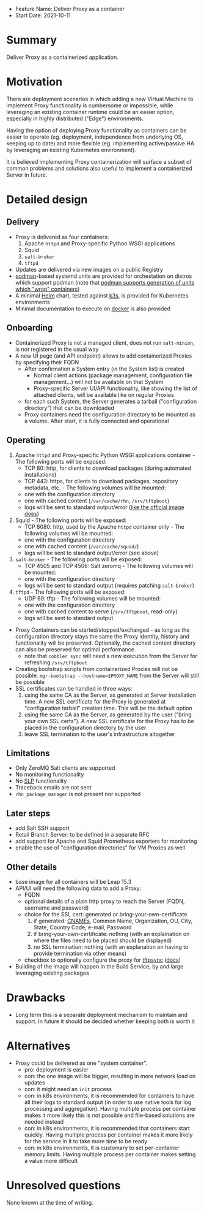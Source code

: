 - Feature Name: Deliver Proxy as a container
- Start Date: 2021-10-11

# Summary
[summary]: #summary

Deliver Proxy as a containerized application.

# Motivation
[motivation]: #motivation

There are deployment scenarios in which adding a new Virtual Machine to implement Proxy functionality is cumbersome or impossible, while leveraging an existing container runtime could be an easier option, especially in highly distributed ("Edge") environments.

Having the option of deploying Proxy functionality as containers can be easier to operate (eg. deployment, independence from underlying OS, keeping up to date) and more flexible (eg. implementing active/passive HA by leveraging an existing Kubernetes environment).

It is believed implementing Proxy containerization will surface a subset of common problems and solutions also useful to implement a containerized Server in future.

# Detailed design
[design]: #detailed-design

## Delivery
  - Proxy is delivered as four containers:
    1. Apache `httpd` and Proxy-specific Python WSGI applications
    2. Squid
    3. `salt-broker`
    4. `tftpd`
  - Updates are delivered via new images on a public Registry
  - [podman](https://podman.io/)-based systemd units are provided for orchestation on distros which support podman (note that [podman supports generation of units which "wrap" containers](https://www.redhat.com/sysadmin/podman-shareable-systemd-services))
  - A minimal [Helm](https://helm.sh/) chart, tested against [k3s](https://k3s.io/), is provided for Kubernetes environments
  - Minimal documentation to execute on [docker](https://docs.docker.com/engine/reference/commandline/cli/) is also provided

## Onboarding
  - Containerized Proxy is not a managed client, does not run `salt-minion`, is not registered in the usual way
  - A new UI page (and API endpoint) allows to add containerized Proxies by specifying their FQDN
    - After confirmation a System entry (in the System list) is created 
      - Normal client actions (package management, configuration file management...) will not be available on that System
      - Proxy-specific Server UI/API functionality, like showing the list of attached clients, will be available like on regular Proxies
    - for each such System, the Server generates a tarball ("configuration directory") that can be downloaded
    - Proxy containers need the configuration directory to be mounted as a volume. After start, it is fully connected and operational

## Operating
  1. Apache `httpd` and Proxy-specific Python WSGI applications container
    - The following ports will be exposed:
      - TCP 80: http, for clients to download packages (during automated installations)
      - TCP 443: https, for clients to download packages, repository metadata, etc.
    - The following volumes will be mounted:
      - one with the configuration directory
      - one with cached content (`/var/cache/rhn`, `/srv/tftpboot`)
      - logs will be sent to standard output/error ([like the official image does](https://github.com/docker-library/httpd/blob/cab17d54f9e0070c672326a555996d94922b486e/2.4/Dockerfile#L203-L205))
  2. Squid
    - The following ports will be exposed:
      - TCP 8080: http, used by the Apache `httpd` container only
    - The following volumes will be mounted:
      - one with the configuration directory
      - one with cached content (`/var/cache/squid/`)
      - logs will be sent to standard output/error (see above)
  3. `salt-broker`
    - The following ports will be exposed:
      - TCP 4505 and TCP 4506: Salt zeromq
    - The following volumes will be mounted:
      - one with the configuration directory
      - logs will be sent to standard output (requires patching `salt-broker`)
  4. `tftpd`
    - The following ports will be exposed:
      - UDP 69: tftp
    - The following volumes will be mounted:
      - one with the configuration directory
      - one with cached content to serve (`/srv/tftpboot`, read-only)
      - logs will be sent to standard output

  - Proxy Containers can be started/stopped/exchanged - as long as the configuration directory stays the same the Proxy identity, history and functionality will be preserved. Optionally, the cached content directory can also be preserved for optimal performance.
    - note that `cobbler sync` will need a new execution from the Server for refreshing `/srv/tftpboot`
  - Creating bootstrap scripts from containerized Proxies will not be possible. `mgr-bootstrap --hostname=$PROXY_NAME` from the Server will still be possible
  - SSL certificates can be handled in three ways:
    1. using the same CA as the Server, as generated at Server installation time. A new SSL certificate for the Proxy is generated at "configuration tarball" creation time. This will be the default option
    2. using the same CA as the Server, as generated by the user ("bring your own SSL certs"). A new SSL certificate for the Proxy has to be placed in the configuration directory by the user
    3. leave SSL termination to the user's infrastructure altogether

## Limitations
  - Only ZeroMQ Salt clients are supported
  - No monitoring functionality
  - No [SLP](https://en.wikipedia.org/wiki/Service_Location_Protocol) functionality
  - Traceback emails are not sent
  - `rhn_package_manager` is not present nor supported

## Later steps
  - add Salt SSH support
  - Retail Branch Server: to be defined in a separate RFC
  - add support for Apache and Squid Prometheus exporters for monitoring
  - enable the use of "configuration directories" for VM Proxies as well

## Other details
  - base image for all containers will be Leap 15.3
  - API/UI will need the following data to add a Proxy:
    - FQDN
    - optional details of a plain http proxy to reach the Server (FQDN, username and password)
    - choice for the SSL cert: generated or bring-your-own-certificate
      1. if generated: [CNAMEs](https://en.wikipedia.org/wiki/CNAME_record), Common Name, Organization, OU, City, State, Country Code, e-mail, Password
      2. if bring-your-own-certificate: nothing (with an explaination on where the files need to be placed should be displayed)
      3. no SSL termination: nothing (with an explanation on having to provide termination via other means)
    - checkbox to optionally configure the proxy for [tftpsync](https://github.com/uyuni-project/uyuni/blob/master/tftpsync/susemanager-tftpsync/configure-tftpsync.sh) ([docs](https://www.uyuni-project.org/uyuni-docs/en/uyuni/installation/uyuni-proxy-setup.html#proxy.pxe.sync))
  - Building of the image will happen in the Build Service, by and large leveraging existing packages

# Drawbacks
[drawbacks]: #drawbacks

  - Long term this is a separate deployment mechanism to maintain and support. In future it should be decided whether keeping both is worth it

# Alternatives
[alternatives]: #alternatives

  - Proxy could be delivered as one "system container".
    - pro: deployment is easier
    - con: the one image will be bigger, resulting in more network load on updates
    - con: it might need an `init` process
    - con: in k8s environments, it is recommended for containers to have all their logs to standard output (in order to use native tools for log processing and aggregation). Having multiple process per container makes it more likely this is not possible and file-based solutions are needed instead
    - con: in k8s environments, it is recommended that containers start quickly. Having multiple process per container makes it more likely for the service in it to take more time to be ready
    - con: in k8s environments, it is customary to set per-container memory limits. Having multiple process per container makes setting a value more difficult


# Unresolved questions
[unresolved]: #unresolved-questions

None known at the time of writing.

